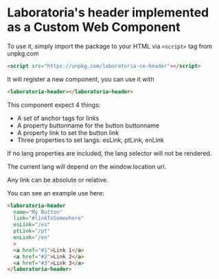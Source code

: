 # Laboratoria's header implemented as a Custom Web Component

To use it, simply import the package to your HTML via `<script>` tag from unpkg.com

```HTML
<script src="https://unpkg.com/laboratoria-ce-header"></script>
```

It will register a new component, you can use it with 
```HTML
<laboratoria-header></laboratoria-header>
```

This component expect 4 things:

- A set of anchor tags for links
- A property buttonname for the button buttonname
- A property link to set the button link
- Three properties to set langs: esLink, ptLink, enLink

If no lang properties are included, the lang selector will not be rendered.

The current lang will depend on the window.location url.

Any link can be absolute or relative.

You can see an example use here:

```HTML
<laboratoria-header
  name="My Button"
  link="#linkToSomewhere"
  esLink="/es"
  ptLink="/pt"
  enLink="/en"
  >
  <a href="#1">Link 1</a>
  <a href="#2">Link 2</a>
  <a href="#3">Link 3</a>
</laboratoria-header>
```